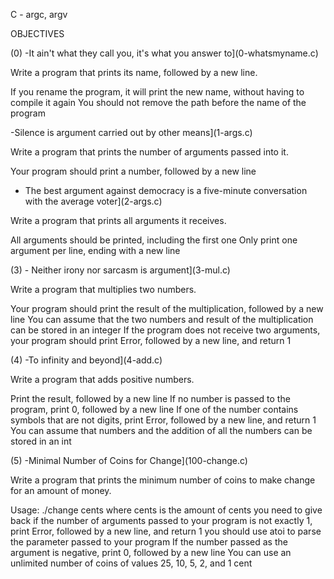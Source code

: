 C - argc, argv

OBJECTIVES

(0) -It ain't what they call you, it's what you answer to](0-whatsmyname.c)

Write a program that prints its name, followed by a new line.

If you rename the program, it will print the new name, without having to compile it again
You should not remove the path before the name of the program


-Silence is argument carried out by other means](1-args.c)

Write a program that prints the number of arguments passed into it.


Your program should print a number, followed by a new line




- The best argument against democracy is a five-minute conversation with the average voter](2-args.c)

Write a program that prints all arguments it receives.


All arguments should be printed, including the first one
Only print one argument per line, ending with a new line

(3) - Neither irony nor sarcasm is argument](3-mul.c)

Write a program that multiplies two numbers.

Your program should print the result of the multiplication, followed by a new line
You can assume that the two numbers and result of the multiplication can be stored in an integer
If the program does not receive two arguments, your program should print Error, followed by a new line, and return 1

(4) -To infinity and beyond](4-add.c)

Write a program that adds positive numbers.


Print the result, followed by a new line
If no number is passed to the program, print 0, followed by a new line
If one of the number contains symbols that are not digits, print Error, followed by a new line, and return 1
You can assume that numbers and the addition of all the numbers can be stored in an int

(5) -Minimal Number of Coins for Change](100-change.c)

Write a program that prints the minimum number of coins to make change for an amount of money.

Usage: ./change cents
where cents is the amount of cents you need to give back
if the number of arguments passed to your program is not exactly 1, print Error, followed by a new line, and return 1
you should use atoi to parse the parameter passed to your program
If the number passed as the argument is negative, print 0, followed by a new line
You can use an unlimited number of coins of values 25, 10, 5, 2, and 1 cent

